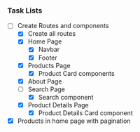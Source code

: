 
### Task Lists

- [ ] Create Routes and components
  - [x] Create all routes
  - [x] Home Page
    - [x] Navbar
    - [x] Footer
  - [x] Products Page
    - [x] Product Card components
  - [x] About Page
  - [ ] Search Page
    - [x] Search component
  - [x] Product Details Page
    - [x] Product Details Card component
- [x] Products in home page with pagination